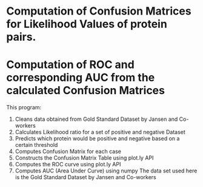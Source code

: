 # Computation of Confusion Matrices for Likelihood Values of protein pairs.
# Computation of ROC and corresponding AUC from the calculated Confusion Matrices


This program:
1. Cleans data obtained from Gold Standard Dataset by Jansen and Co-workers
2. Calculates Likelihood ratio for a set of positive and negative Dataset
3. Predicts which protein would be positive and negative based on a certain threshold
4. Computes Confusion Matrix for each case
5. Constructs the Confusion Matrix Table using plot.ly API
6. Computes the ROC curve using plot.ly API
7. Computes AUC (Area Under Curve) using numpy
The data set used here is the Gold Standard Dataset by Jansen and Co-workers  
